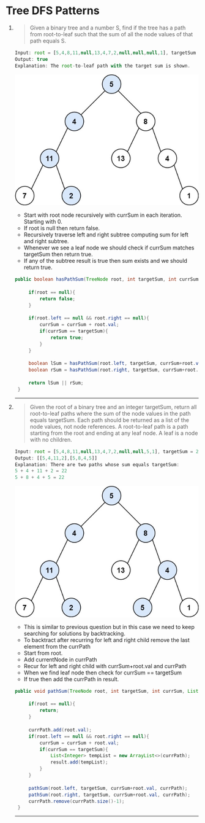 # Tree DFS Patterns

1) > Given a binary tree and a number S, find if the tree has a path from root-to-leaf such that the sum of all the node values of that path equals S.

   ````js
   Input: root = [5,4,8,11,null,13,4,7,2,null,null,null,1], targetSum = 22
   Output: true
   Explanation: The root-to-leaf path with the target sum is shown.
   ````
   ![](https://github.com/roymanish/InterviewQuestionPatterns/blob/main/images/pathsum1.jpg)

   - Start with root node recursively with currSum in each iteration. Starting with 0.
   - If root is null then return false.
   - Recursively traverse left and right subtree computing sum for left and right subtree.
   - Whenever we see a leaf node we should check if currSum matches targetSum then return true.
   - If any of the subtree result is true then sum exists and we should return true.
  
   ````java
   public boolean hasPathSum(TreeNode root, int targetSum, int currSum) {
        
        if(root == null){
            return false;
        }

        if(root.left == null && root.right == null){
            currSum = currSum + root.val;
            if(currSum == targetSum){
                return true;
            }
        }

        boolean lSum = hasPathSum(root.left, targetSum, currSum+root.val);
        boolean rSum = hasPathSum(root.right, targetSum, currSum+root.val);

        return lSum || rSum;
    }
   ````
   ------
2) > Given the root of a binary tree and an integer targetSum, return all root-to-leaf paths where the sum of the node values in the path equals targetSum. Each path should be returned as a list of the node values, not node references.
A root-to-leaf path is a path starting from the root and ending at any leaf node. A leaf is a node with no children.

   ````js
   Input: root = [5,4,8,11,null,13,4,7,2,null,null,5,1], targetSum = 22
   Output: [[5,4,11,2],[5,8,4,5]]
   Explanation: There are two paths whose sum equals targetSum:
   5 + 4 + 11 + 2 = 22
   5 + 8 + 4 + 5 = 22
   ````
   ![](https://github.com/roymanish/InterviewQuestionPatterns/blob/main/images/pathsumii1.jpg)

   - This is similar to previous question but in this case we need to keep searching for solutions by backtracking.
   - To backtract after recurring for left and right child remove the last element from the currPath
   - Start from root.
   - Add currentNode in currPath
   - Recur for left and right child with currSum+root.val and currPath
   - When we find leaf node then check for currSum == targetSum
   - If true then add the currPath in result.
  
   ````java
   public void pathSum(TreeNode root, int targetSum, int currSum, List<Integer> currPath) {
        
        if(root == null){
            return;
        }

        currPath.add(root.val);
        if(root.left == null && root.right == null){
            currSum = currSum + root.val;
            if(currSum == targetSum){
                List<Integer> tempList = new ArrayList<>(currPath);
                result.add(tempList);
            }
        }

        pathSum(root.left, targetSum, currSum+root.val, currPath);
        pathSum(root.right, targetSum, currSum+root.val, currPath);
        currPath.remove(currPath.size()-1);
    }
   ````
   ------
   
